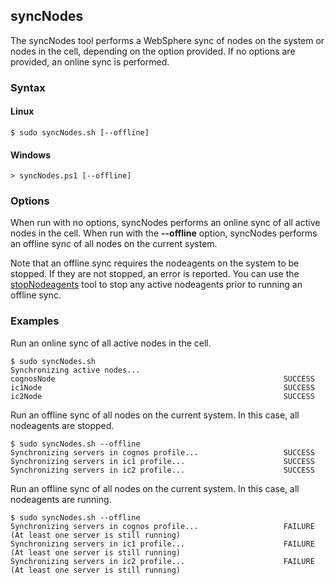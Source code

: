## syncNodes

The syncNodes tool performs a WebSphere sync of nodes on the system or nodes in the cell, depending on the option provided.
If no options are provided, an online sync is performed.

### Syntax

#### Linux

```Shell
$ sudo syncNodes.sh [--offline]
```

#### Windows

```Shell
> syncNodes.ps1 [--offline]
```

### Options

When run with no options, syncNodes performs an online sync of all active nodes in the cell. When run with the **--offline**
option, syncNodes performs an offline sync of all nodes on the current system. 

Note that an offline sync requires the nodeagents on the system to be stopped. If they are not stopped, an error is reported. 
You can use the [stopNodeagents](stopNodeagents.md) tool to stop any active nodeagents prior to running an offline sync.

### Examples

Run an online sync of all active nodes in the cell.

```Shell
$ sudo syncNodes.sh
Synchronizing active nodes...
cognosNode                                                   SUCCESS
ic1Node                                                      SUCCESS
ic2Node                                                      SUCCESS
```

Run an offline sync of all nodes on the current system. In this case, all nodeagents are stopped.

```Shell
$ sudo syncNodes.sh --offline
Synchronizing servers in cognos profile...                   SUCCESS
Synchronizing servers in ic1 profile...                      SUCCESS
Synchronizing servers in ic2 profile...                      SUCCESS
```

Run an offline sync of all nodes on the current system. In this case, all nodeagents are running.

```Shell
$ sudo syncNodes.sh --offline
Synchronizing servers in cognos profile...                   FAILURE (At least one server is still running)
Synchronizing servers in ic1 profile...                      FAILURE (At least one server is still running)
Synchronizing servers in ic2 profile...                      FAILURE (At least one server is still running)
```